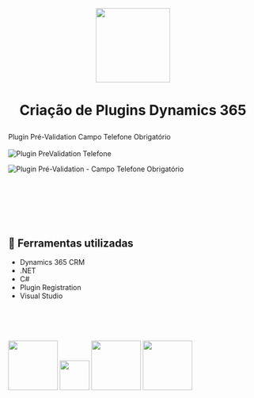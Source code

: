 <div align="center">
  <img src="https://github.com/jonathanmeninezt/Projeto-Plugin-Dynamics/assets/116603241/b95ebd21-7e24-41ae-a29c-796b7a752ebd)" width="150px" />
</div>
<h1 align="center">

<p>Criação de Plugins Dynamics 365</p>
</h1>

Plugin Pré-Validation Campo Telefone Obrigatório
<br>
<br>
![Plugin PreValidation Telefone](https://github.com/jonathanmeninezt/Projeto-Plugin-Dynamics/assets/116603241/2efa2d5e-cd0b-44e5-94a0-83f810be440b)

![Plugin Pré-Validation - Campo Telefone Obrigatório](https://github.com/jonathanmeninezt/Projeto-Plugin-Dynamics/assets/116603241/48444d34-0913-420e-a540-901cd46e8ef4)







<br>
<br>
<br>
<br>
<br>

## 🔨 Ferramentas utilizadas

- Dynamics 365 CRM
- .NET
- C#
- Plugin Registration
- Visual Studio


<br>
<br>
<br>




<div style="display: inline_block"><br>
  <img src="https://github.com/jonathanmeninezt/Projeto-Plugin-Dynamics/assets/116603241/98c7ba1f-d587-437a-a69c-0d55ff9c905f)" width="100px" />
  <img src="https://github.com/jonathanmeninezt/Projeto-Plugin-Dynamics/assets/116603241/d095d819-c6ba-49a8-86d0-b9c58bca4fb6)" width="60px" />
  <img src="https://github.com/jonathanmeninezt/Projeto-Plugin-Dynamics/assets/116603241/10ae835e-69f8-42e2-9924-6485240ddf78)" width="100px" />
  <img src="https://github.com/jonathanmeninezt/Projeto-Plugin-Dynamics/assets/116603241/8ea7fad8-20a9-4617-aed6-be7f943f2363)" width="100px" />
  
</div>
